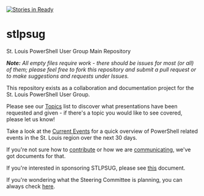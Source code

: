 [![Stories in Ready](https://badge.waffle.io/stlpsug/stlpsug.png?label=ready&title=Ready)](https://waffle.io/stlpsug/stlpsug)

# stlpsug
St. Louis PowerShell User Group Main Repository

_**Note:** All empty files require work - there should be issues for most (or all) of them; please feel free to fork this repository and submit a pull request or to make suggestions and requests under Issues._

This repository exists as a collaboration and documentation project for the St. Louis PowerShell User Group.

Please see our [Topics](topics.md) list to discover what presentations have been requested and given - if there's a topic you would like to see covered, please let us know!

Take a look at the [Current Events](current-events.md) for a quick overview of PowerShell related events in the St. Louis region over the next 30 days.

If you're not sure how to [contribute](contributing.md) or how we are [communicating](communication.md), we've got documents for that.

If you're interested in sponsoring STLPSUG, please see [this](documents/sponsorship.md) document.

If you're wondering what the Steering Committee is planning, you can always check [here](documents/steering.md).